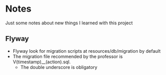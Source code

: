 # Notes

Just some notes about new things I learned with this project

## Flyway
- Flyway look for migration scripts at resources/db/migration by default
- The migration file recommended by the professor is V(timestamp)__(action).sql.
  - The double underscore is obligatory
